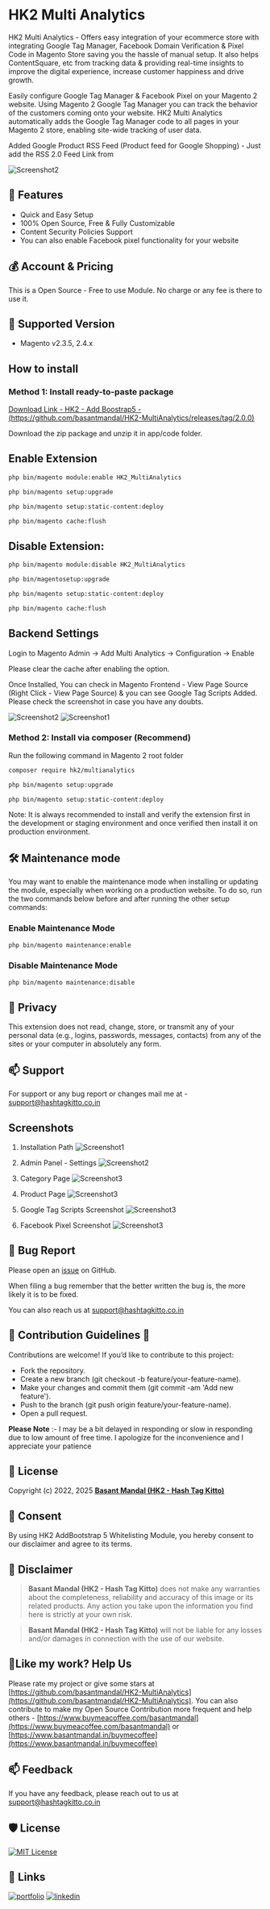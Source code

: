 # HK2 Multi Analytics

HK2 Multi Analytics - Offers easy integration of your ecommerce store with integrating Google Tag Manager, Facebook Domain Verification & Pixel Code in Magento Store saving you the hassle of manual setup. It also helps ContentSquare, etc from tracking data & providing real-time insights to improve the digital experience, increase customer happiness and drive growth.

Easily configure Google Tag Manager & Facebook Pixel on your Magento 2 website. Using Magento 2 Google Tag Manager you can track the behavior of the customers coming onto your website. HK2 Multi Analytics automatically adds the Google Tag Manager code to all pages in your Magento 2 store, enabling site-wide tracking of user data.

Added Google Product RSS Feed (Product feed for Google Shopping) - Just add the RSS 2.0 Feed Link from

![Screenshot2](/docs/images/ScreenShot_07.png)

## 🧐 Features

- Quick and Easy Setup
- 100% Open Source, Free & Fully Customizable
- Content Security Policies Support
- You can also enable Facebook pixel functionality for your website

## 💰 Account & Pricing

This is a Open Source - Free to use Module. No charge or any fee is there to use it.

## 🚀 Supported Version

- Magento v2.3.5, 2.4.x

## How to install

### Method 1: Install ready-to-paste package

[Download Link - HK2 - Add Boostrap5 - (https://github.com/basantmandal/HK2-MultiAnalytics/releases/tag/2.0.0)](https://github.com/basantmandal/HK2-MultiAnalytics/releases/tag/2.0.0)

Download the zip package and unzip it in app/code folder.

## Enable Extension

```bash
php bin/magento module:enable HK2_MultiAnalytics
```

```bash
php bin/magento setup:upgrade
```

```bash
php bin/magento setup:static-content:deploy
```

```bash
php bin/magento cache:flush
```

## Disable Extension:

```bash
php bin/magento module:disable HK2_MultiAnalytics
```

```bash
php bin/magentosetup:upgrade
```

```bash
php bin/magento setup:static-content:deploy
```

```bash
php bin/magento cache:flush
```

## Backend Settings

Login to Magento Admin -> Add Multi Analytics -> Configuration -> Enable

Please clear the cache after enabling the option.

Once Installed, You can check in Magento Frontend - View Page Source (Right Click - View Page Source) & you can see Google Tag Scripts Added. Please check the screenshot in case you have any doubts.

![Screenshot2](/docs/images/ScreenShot_02.png)
![Screenshot1](/docs/images/ScreenShot_01.jpg)

### Method 2: Install via composer (Recommend)

Run the following command in Magento 2 root folder

```bash
composer require hk2/multianalytics
```

```bash
php bin/magento setup:upgrade
```

```bash
php bin/magento setup:static-content:deploy
```

Note: It is always recommended to install and verify the extension first in the development or staging environment and once verified then install it on production environment.

## 🛠️ Maintenance mode

You may want to enable the maintenance mode when installing or updating the module, especially when working on a production website. To do so, run the two commands below before and after running the other setup commands:

### Enable Maintenance Mode

```bash
php bin/magento maintenance:enable
```

### Disable Maintenance Mode

```bash
php bin/magento maintenance:disable
```

## 🤫 Privacy

This extension does not read, change, store, or transmit any of your personal data (e.g., logins, passwords, messages, contacts) from any of the sites or your computer in absolutely any form.

## 📫 Support

For support or any bug report or changes mail me at - <support@hashtagkitto.co.in>

## Screenshots

1. Installation Path
   ![Screenshot1](docs/images/ScreenShot_01.jpg)

2. Admin Panel - Settings
   ![Screenshot2](docs/images/ScreenShot_02.png)

3. Category Page
   ![Screenshot3](docs/images/ScreenShot_03.png)

4. Product Page
   ![Screenshot3](docs/images/ScreenShot_04.png)

5. Google Tag Scripts Screenshot
   ![Screenshot3](docs/images/ScreenShot_05.png)

6. Facebook Pixel Screenshot
   ![Screenshot3](docs/images/ScreenShot_06.png)

## 🐞 Bug Report

Please open an [issue](https://github.com/basantmandal/HK2-MultiAnalytics/issues) on GitHub.

When filing a bug remember that the better written the bug is, the more likely it is to be fixed.

You can also reach us at <support@hashtagkitto.co.in>

## 🍰 Contribution Guidelines 💖

Contributions are welcome! If you’d like to contribute to this project:

- Fork the repository.
- Create a new branch (git checkout -b feature/your-feature-name).
- Make your changes and commit them (git commit -am 'Add new feature').
- Push to the branch (git push origin feature/your-feature-name).
- Open a pull request.

**Please Note** :- I may be a bit delayed in responding or slow in responding due to low amount of free time. I apologize for the inconvenience and I appreciate your patience

## 📜 License

Copyright (c) 2022, 2025 [**Basant Mandal (HK2 - Hash Tag Kitto)**](https://www.basantmandal.in/)

## 🤝 Consent

By using HK2 AddBootstrap 5 Whitelisting Module, you hereby consent to our disclaimer and agree to its terms.

## 📢 Disclaimer

> **Basant Mandal (HK2 - Hash Tag Kitto)** does not make any warranties about the completeness, reliability and accuracy of this image or its related products. Any action you take upon the information you find here is strictly at your own risk.

> **Basant Mandal (HK2 - Hash Tag Kitto)** will not be liable for any losses and/or damages in connection with the use of our website.

## 💖Like my work? Help Us

Please rate my project or give some stars at [https://github.com/basantmandal/HK2-MultiAnalytics](https://github.com/basantmandal/HK2-MultiAnalytics). You can also contribute to make my Open Source Contribution more frequent and help others - [https://www.buymeacoffee.com/basantmandal](https://www.buymeacoffee.com/basantmandal) or [https://www.basantmandal.in/buymecoffee](https://www.basantmandal.in/buymecoffee)

## 📫 Feedback

If you have any feedback, please reach out to us at <support@hashtagkitto.co.in>

## 🛡️ License

[![MIT License](https://img.shields.io/badge/License-GPL%20v3-yellow.svg)](https://github.com/basantmandal/HK2-MultiAnalytics/blob/main/LICENSE.txt)

## 🔗 Links

[![portfolio](https://img.shields.io/badge/my_portfolio-000?style=for-the-badge&logo=ko-fi&logoColor=white)](https://www.basantmandal.in/)
[![linkedin](https://img.shields.io/badge/linkedin-0A66C2?style=for-the-badge&logo=linkedin&logoColor=white)](https://www.linkedin.com/in/basantmandal/)
